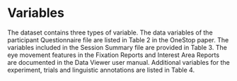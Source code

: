 # Variables

<!-- ```{toctree}
:hidden:
data_variables
metadata_variables
``` -->

The dataset contains three types of variable.
The data variables of the participant Questionnaire file are listed in Table 2 in the OneStop paper. The variables included in the Session Summary file are provided in Table 3. The eye movement features in the Fixation Reports and Interest Area Reports are documented in the Data Viewer user manual. Additional variables for the experiment, trials and linguistic annotations are listed in Table 4.
